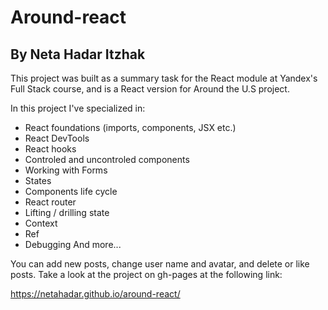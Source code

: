 # **Around-react** 
## **By Neta Hadar Itzhak**

This project was built as a summary task for the React module at Yandex's Full Stack course, and is a React version for Around the U.S project.

In this project I've specialized in: 
  * React foundations (imports, components, JSX etc.)
  * React DevTools
  * React hooks
  * Controled and uncontroled components
  * Working with Forms
  * States
  * Components life cycle 
  * React router
  * Lifting / drilling state
  * Context
  * Ref
  * Debugging
  And more...

You can add new posts, change user name and avatar, and delete or like posts.
Take a look at the project on gh-pages at the following link:
 
https://netahadar.github.io/around-react/

